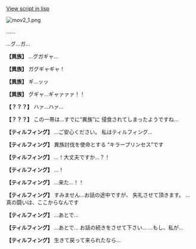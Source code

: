 [View script in lisp](../scripts/1010101.txt)

![mov2_1.png](../images/backgrounds/mov2_1.png)

……

…グ…ガ…

**【異族】**
…グガギャ…

**【異族】**
ガグギャギャ！

**【異族】**
ギ…ッッ

**【異族】**
グギャ…ギャァァァ！！

**【？？？】**
ハァ…ハァ…

**【？？？】**
この一帯は…すでに“異族”に
侵食されてしまったようですね…

**【ティルフィング】**
…ご安心ください。
私はティルフィング…

**【ティルフィング】**
異族討伐を使命とする
“キラープリンセス”です

**【ティルフィング】**
…！大丈夫ですか…？！

**【ティルフィング】**
…！

**【ティルフィング】**
…来た…！！

**【ティルフィング】**
すみません…お話の途中ですが、
失礼させて頂きます。
…真の闘いは、ここからなんです

**【ティルフィング】**
…あとで…

**【ティルフィング】**
…あとで…
お話の続きをさせて下さい…
…もし、私が…

**【ティルフィング】**
生きて戻って来られたなら…